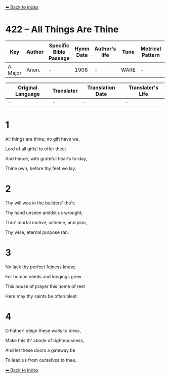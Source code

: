 [⬅️ Back to index](../README.md)

# 422 – All Things Are Thine

Key | Author   | Specific Bible Passage     |Hymn Date |Author's life |Tune |Metrical Pattern   |Composer/Source
-- | --------- | ---------------------------|----------|--------------|-----|-------------------|-------------  
A Major |Anon. |- |1908 |- |WARE |- |Geo. Kingsley

Original Language | Translater | Translation Date   | Translater's Life  
----------------- | --------- | --------------------|-------------     
\- |- |- |-




# 1

All things are thine; no gift have we,

Lord of all gifts!  to offer thee;

And hence, with grateful hearts to-day,

Thine own, before thy feet we lay.



# 2

Thy will was in the builders' tho't;

Thy hand unseen amidst us wrought;

Thro' mortal motive, scheme, and plan,

Thy wise, eternal purpose ran.



# 3

No lack thy perfect fulness knew;

For human needs and longings grew

This house of prayer this home of rest

Here may thy saints be often blest.



# 4

O Father!  deign these walls to bless,

Make this th' abode of righteousness,

And let these doors a gateway be

To lead us from ourselves to thee.



[⬅️ Back to index](../README.md)
